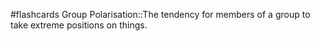 #flashcards 
Group Polarisation::The tendency for members of a group to take extreme positions on things.
<!--SR:!2023-11-08,3,250-->